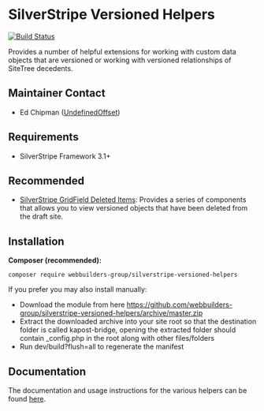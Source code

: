 SilverStripe Versioned Helpers
=================
[![Build Status](https://travis-ci.org/webbuilders-group/silverstripe-versioned-helpers.png?branch=master)](https://travis-ci.org/webbuilders-group/silverstripe-versioned-helpers)

Provides a number of helpful extensions for working with custom data objects that are versioned or working with versioned relationships of SiteTree decedents.

## Maintainer Contact
* Ed Chipman ([UndefinedOffset](https://github.com/UndefinedOffset))

## Requirements
* SilverStripe Framework 3.1+

## Recommended
* [SilverStripe GridField Deleted Items](https://github.com/webbuilders-group/silverstripe-gridfield-deleted-items): Provides a series of components that allows you to view versioned objects that have been deleted from the draft site.


## Installation
__Composer (recommended):__
```
composer require webbuilders-group/silverstripe-versioned-helpers
```


If you prefer you may also install manually:
* Download the module from here https://github.com/webbuilders-group/silverstripe-versioned-helpers/archive/master.zip
* Extract the downloaded archive into your site root so that the destination folder is called kapost-bridge, opening the extracted folder should contain _config.php in the root along with other files/folders
* Run dev/build?flush=all to regenerate the manifest


## Documentation
The documentation and usage instructions for the various helpers can be found [here](docs/en).
